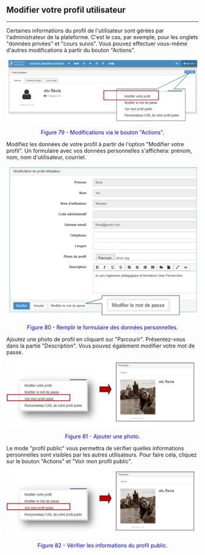 ## Modifier votre profil utilisateur
---

Certaines informations du profil de l'utilisateur sont gérées par l'administrateur de la plateforme. C'est le cas, par exemple, pour les onglets "données privées" et "cours suivis". Vous pouvez effectuer vous-même d'autres modifications à partir du bouton "Actions".

![](images/fig79.png)

<p style="text-align: center; color: blue">Figure 79 - Modifications via le bouton "Actions".</p>

Modifiez les données de votre profil à partir de l'option "Modifier votre profil". Un formulaire avec vos données personnelles s'affichera: prénom, nom, nom d'utilisateur, courriel.

![](images/fig80.png)

<p style="text-align: center; color: blue">Figure 80 - Remplir le formulaire des données personnelles.</p>

Ajoutez une photo de profil en cliquant sur "Parcourir". Présentez-vous dans la partie "Description".
Vous pouvez également modifier votre mot de passe.

![](images/fig81.png)

<p style="text-align: center; color: blue">Figure 81 - Ajouter une photo.</p>

Le mode "profil public" vous permettra de vérifier quelles informations personnelles sont visibles par les autres utilisateurs.
Pour faire cela, cliquez sur le bouton "Actions" et "Voir mon profil public".

![](images/fig82.png)

<p style="text-align: center; color: blue">Figure 82 - Vérifier les informations du profil public.</p>


